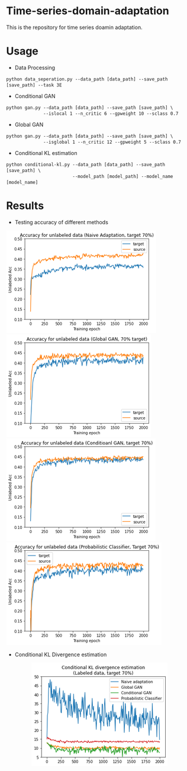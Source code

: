 # Time-series-domain-adaptation

This is the repository for time series doamin adaptation. 


# Usage

- Data Processing
```
python data_seperation.py --data_path [data_path] --save_path [save_path] --task 3E
```

- Conditional GAN
```
python gan.py --data_path [data_path] --save_path [save_path] \
              --islocal 1 --n_critic 6 --gpweight 10 --sclass 0.7
```

- Global GAN
```
python gan.py --data_path [data_path] --save_path [save_path] \
              --isglobal 1 --n_critic 12 --gpweight 5 --sclass 0.7
```

- Conditional KL estimation
```
python conditional-kl.py --data_path [data_path] --save_path [save_path] \
                         --model_path [model_path] --model_name [model_name]
```

# Results

- Testing accuracy of different methods

![Image description](visualization/naive-acc.png)
![Image description](visualization/global-acc.png)
![Image description](visualization/local-acc.png)
![Image description](visualization/prob_acc.png)

- Conditional KL Divergence estimation
<p align="center">
  <img src="visualization/Conditional_KL.png"/>
</p>


